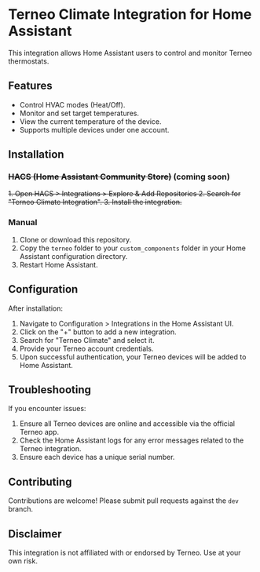 
# Terneo Climate Integration for Home Assistant

This integration allows Home Assistant users to control and monitor Terneo thermostats.

## Features

- Control HVAC modes (Heat/Off).
- Monitor and set target temperatures.
- View the current temperature of the device.
- Supports multiple devices under one account.

## Installation

### ~~HACS (Home Assistant Community Store)~~ (coming soon)

~~1. Open HACS > Integrations > Explore & Add Repositories
2. Search for "Terneo Climate Integration".
3. Install the integration.~~

### Manual

1. Clone or download this repository.
2. Copy the `terneo` folder to your `custom_components` folder in your Home Assistant configuration directory.
3. Restart Home Assistant.

## Configuration

After installation:

1. Navigate to Configuration > Integrations in the Home Assistant UI.
2. Click on the "+" button to add a new integration.
3. Search for "Terneo Climate" and select it.
4. Provide your Terneo account credentials.
5. Upon successful authentication, your Terneo devices will be added to Home Assistant.

## Troubleshooting

If you encounter issues:

1. Ensure all Terneo devices are online and accessible via the official Terneo app.
2. Check the Home Assistant logs for any error messages related to the Terneo integration.
3. Ensure each device has a unique serial number.

## Contributing

Contributions are welcome! Please submit pull requests against the `dev` branch.

## Disclaimer

This integration is not affiliated with or endorsed by Terneo. Use at your own risk.
